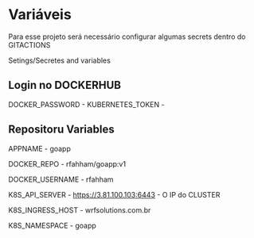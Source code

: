 # Variáveis

Para esse projeto será necessário configurar algumas secrets dentro do GITACTIONS

Setings/Secretes and variables

## Login no DOCKERHUB

DOCKER_PASSWORD - 
KUBERNETES_TOKEN - 

## Repositoru Variables

APPNAME - goapp

DOCKER_REPO - rfahham/goapp:v1

DOCKER_USERNAME - rfahham

K8S_API_SERVER - https://3.81.100.103:6443 - O IP do CLUSTER

K8S_INGRESS_HOST - wrfsolutions.com.br

K8S_NAMESPACE - goapp


